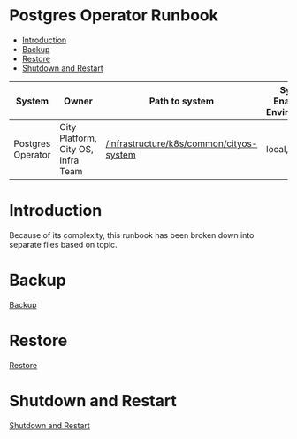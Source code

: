 # Postgres Operator Runbook

<!-- TOC -->

- [Introduction](#Introduction)
- [Backup](#Backup)
- [Restore](#Restore)
- [Shutdown and Restart](#shutdown-and-restart")

<!-- /TOC -->

| System            | Owner                              | Path to system                            | System Enabled in Environments |
| ----------------- | ---------------------------------- | ------------------------------------------| ------------------------------ |
| Postgres Operator | City Platform, City OS, Infra Team | [/infrastructure/k8s/common/cityos-system](https://github.tri-ad.tech/cityos-platform/cityos/tree/main/infrastructure/k8s/common/cityos-system/) | local, lab, dev |

# Introduction
Because of its complexity, this runbook has been broken down into separate
files based on topic.

# Backup
[Backup](pgo-backup-and-restore/README.md#Backup)

# Restore
[Restore](pgo-backup-and-restore/README.md#Restore)

# Shutdown and Restart
[Shutdown and Restart](shutdown-restart-db-cluster.md)
